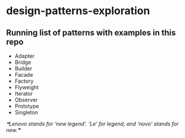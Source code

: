 # design-patterns-exploration

## Running list of patterns with examples in this repo
- Adapter
- Bridge
- Builder
- Facade
- Factory
- Flyweight
- Iterator
- Observer
- Prototype
- Singleton

<!--STARTS_HERE_QUOTE_README-->
<i>❝Lenovo stands for ‘new legend’. ‘Le’ for legend, and ‘novo’ stands for new.❞</i>
<!--ENDS_HERE_QUOTE_README-->